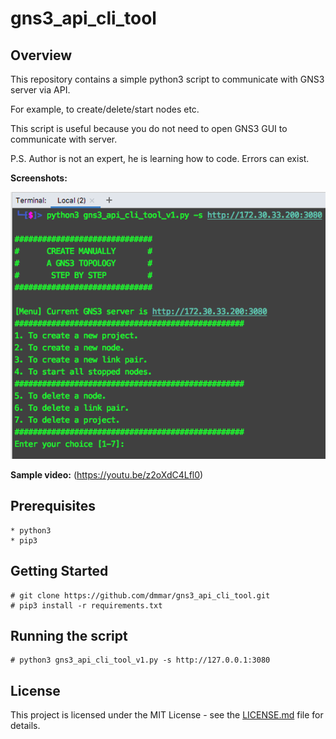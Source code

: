 # gns3_api_cli_tool

## Overview

   This repository contains a simple python3 script to communicate with GNS3 server via API. 
   
   For example, to create/delete/start nodes etc.
   
   This script is useful because you do not need to open GNS3 GUI to communicate with server.
   
   P.S. Author is not an expert, he is learning how to code. Errors can exist.
   
   **Screenshots:**
   
   ![main_menu](https://github.com/dmmar/gns3_api_cli_tool/blob/master/Screenshots/main_menu.png "main_menu.png")
   
   **Sample video:**
   (https://youtu.be/z2oXdC4Lfl0)

## Prerequisites

    * python3
    * pip3

## Getting Started

    # git clone https://github.com/dmmar/gns3_api_cli_tool.git
    # pip3 install -r requirements.txt
    
## Running the script

    # python3 gns3_api_cli_tool_v1.py -s http://127.0.0.1:3080
    
## License

This project is licensed under the MIT License - see the [LICENSE.md](https://github.com/dmmar/gns3_api_cli_tool/blob/master/LICENSE.md) file for details.
